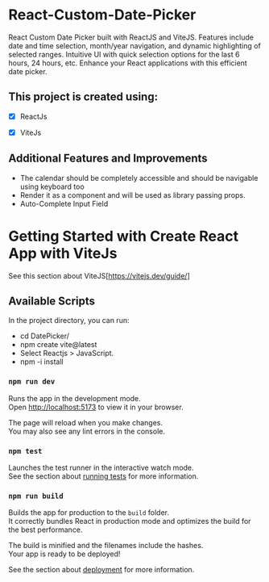 # React-Custom-Date-Picker
 React Custom Date Picker built with ReactJS and ViteJS. Features include date and time selection, month/year navigation, and dynamic highlighting of selected ranges. Intuitive UI with quick selection options for the last 6 hours, 24 hours, etc. Enhance your React applications with this efficient date picker.

## This project is created using:

- [x] ReactJs
- [x] ViteJs



## Additional Features and Improvements

- The calendar should be completely accessible and should be navigable using keyboard too
- Render it as a component and will be used as library passing props.
- Auto-Complete Input Field 




# Getting Started with Create React App with ViteJs 

See this section about ViteJS[https://vitejs.dev/guide/]

## Available Scripts

In the project directory, you can run:
- cd DatePicker/
- npm create vite@latest
- Select Reactjs > JavaScript.
- npm -i install

### `npm run dev`

Runs the app in the development mode.\
Open [http://localhost:5173](http://localhost:5173) to view it in your browser.

The page will reload when you make changes.\
You may also see any lint errors in the console.

### `npm test`

Launches the test runner in the interactive watch mode.\
See the section about [running tests](https://facebook.github.io/create-react-app/docs/running-tests) for more information.

### `npm run build`

Builds the app for production to the `build` folder.\
It correctly bundles React in production mode and optimizes the build for the best performance.

The build is minified and the filenames include the hashes.\
Your app is ready to be deployed!

See the section about [deployment](https://facebook.github.io/create-react-app/docs/deployment) for more information.



